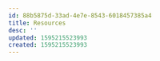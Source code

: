 ```yaml
---
id: 88b5875d-33ad-4e7e-8543-6018457385a4
title: Resources
desc: ''
updated: 1595215523993
created: 1595215523993
---
```


